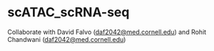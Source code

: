 # scATAC_scRNA-seq
Collaborate with David Falvo (daf2042@med.cornell.edu) and Rohit Chandwani (daf2042@med.cornell.edu)
